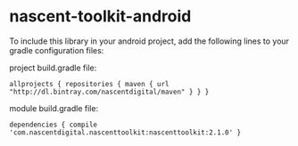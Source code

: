 nascent-toolkit-android
=======================

To include this library in your android project, add the following lines to your gradle configuration files:

project build.gradle file:

`allprojects {
    repositories {
        maven {
            url  "http://dl.bintray.com/nascentdigital/maven"
        }
    }
}`

module build.gradle file:

`dependencies {
    compile 'com.nascentdigital.nascenttoolkit:nascenttoolkit:2.1.0'
}`